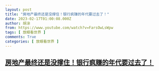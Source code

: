 ```yaml
---
layout: post
title: "房地产最终还是没撑住！银行疯赚的年代要过去了！"
date: 2023-02-17T01:00:08.000Z
author: 胡涂
from: https://www.youtube.com/watch?v=FarsOwLsWpw
tags: [ 放眼看世界 ]
comments: True
categories: [ 放眼看世界 ]
---
```

<!--1676595608000-->
[房地产最终还是没撑住！银行疯赚的年代要过去了！](https://www.youtube.com/watch?v=FarsOwLsWpw)
------

<div>

</div>
